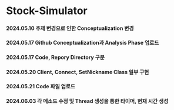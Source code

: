 # Stock-Simulator  
#### 2024.05.10 주제 변경으로 인한 Conceptualization 변경
#### 2024.05.17 Github Conceptualization과 Analysis Phase 업로드
#### 2024.05.17 Code, Repory Directory 구분
#### 2024.05.20 Client, Connect, SetNickname Class 일부 구현
#### 2024.05.21 Code 파일 업로드
#### 2024.06.03 각 메소드 수정 및 Thread 생성을 통한 타이머, 현재 시간 생성
